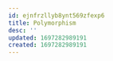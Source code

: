 ```yaml
---
id: ejnfrzllyb8ynt569zfexp6
title: Polymorphism
desc: ''
updated: 1697282989191
created: 1697282989191
---
```

